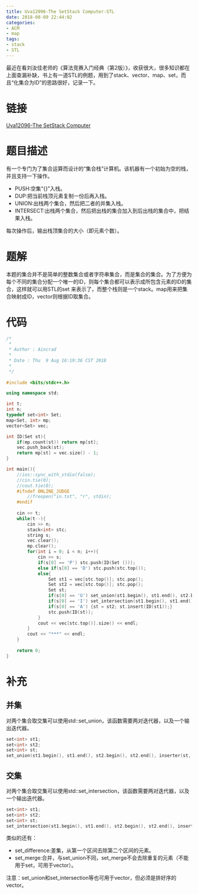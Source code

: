 ```yaml
---
title: Uva12096-The SetStack Computer-STL
date: 2018-08-09 22:44:02
categories:
- ACM
- map
tags:
- stack
- STL
---
```

最近在看刘汝佳老师的《算法竞赛入门经典（第2版）》，收获很大，很多知识都在上面查漏补缺，书上有一道STL的例题，用到了stack、vector、map、set，而且“化集合为ID”的思路很好，记录一下。
<!-- more -->
# 链接
[Uva12096-The SetStack Computer](https://uva.onlinejudge.org/index.php?option=com_onlinejudge&Itemid=8&page=show_problem&problem=3248)
# 题目描述
有一个专门为了集合运算而设计的“集合栈”计算机。该机器有一个初始为空的栈，并且支持一下操作。
- PUSH:空集“{}”入栈。
- DUP:把当前栈顶元素复制一份后再入栈。
- UNION:出栈两个集合，然后把二者的并集入栈。
- INTERSECT:出栈两个集合，然后把出栈的集合加入到后出栈的集合中，把结果入栈。

每次操作后，输出栈顶集合的大小（即元素个数）。

# 题解
本题的集合并不是简单的整数集合或者字符串集合，而是集合的集合。为了方便为每个不同的集合分配一个唯一的ID，则每个集合都可以表示成所包含元素的ID的集合，这样就可以用STL的set<int> 来表示了，而整个栈则是一个stack<int>。map用来把集合映射成ID，vector则根据ID取集合。
# 代码
```C++
/*
 *
 * Author : Aincrad
 *
 * Date : Thu  9 Aug 16:19:36 CST 2018
 *
 */
 
#include <bits/stdc++.h>

using namespace std;

int t;
int n;
typedef set<int> Set;
map<Set, int> mp;
vector<Set> vec;

int ID(Set st){
    if(mp.count(st)) return mp[st];
    vec.push_back(st);
    return mp[st] = vec.size() - 1;
}

int main(){
    //ios::sync_with_stdio(false);
    //cin.tie(0);
    //cout.tie(0);
    #ifndef ONLINE_JUDGE
        //freopen("in.txt", "r", stdin);
    #endif
    
    cin >> t;
    while(t--){
        cin >> n;
        stack<int> stc;
        string s;
        vec.clear();
        mp.clear();
        for(int i = 0; i < n; i++){
            cin >> s;
            if(s[0] == 'P') stc.push(ID(Set ()));
            else if(s[0] == 'D') stc.push(stc.top());
            else{
                Set st1 = vec[stc.top()]; stc.pop();
                Set st2 = vec[stc.top()]; stc.pop();
                Set st;
                if(s[0] == 'U') set_union(st1.begin(), st1.end(), st2.begin(), st2.end(), inserter(st, st.begin()));
                if(s[0] == 'I') set_intersection(st1.begin(), st1.end(), st2.begin(), st2.end(), inserter(st, st.begin()));
                if(s[0] == 'A') {st = st2; st.insert(ID(st1));}
                stc.push(ID(st));
            }
            cout << vec[stc.top()].size() << endl;
        }
        cout << "***" << endl;
    }
    
    return 0;
}
```
# 补充
## 并集
对两个集合取交集可以使用std::set_union，该函数需要两对迭代器，以及一个输出迭代器。
```C++
set<int> st1;
set<int> st2;
set<int> st;
set_union(st1.begin(), st1.end(), st2.begin(), st2.end(), inserter(st, st.begin()));
```
## 交集
对两个集合取交集可以使用std::set_intersection，该函数需要两对迭代器，以及一个输出迭代器。
```C++
set<int> st1;
set<int> st2;
set<int> st;
set_intersection(st1.begin(), st1.end(), st2.begin(), st2.end(), inserter(st, st.begin()));
```
类似的还有：
- set_difference:差集，从第一个区间去除第二个区间的元素。
- set_merge:合并，与set_union不同，set_merge不会去除重复的元素（不能用于set，可用于vector）。

注意：set_union和set_intersection等也可用于vector，但必须是排好序的vector。
